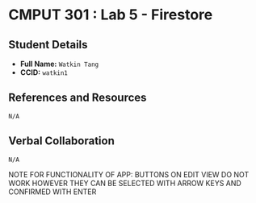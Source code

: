 # CMPUT 301 : Lab 5 - Firestore

## Student Details

- **Full Name:** `Watkin Tang`
- **CCID:** `watkin1`

## References and Resources

`N/A`

## Verbal Collaboration

`N/A`

NOTE FOR FUNCTIONALITY OF APP: BUTTONS ON EDIT VIEW DO NOT WORK HOWEVER THEY CAN BE SELECTED WITH ARROW KEYS AND CONFIRMED WITH ENTER
